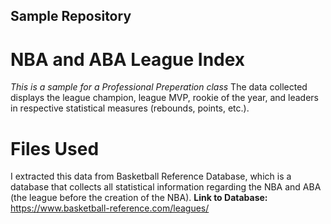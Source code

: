 ## Sample Repository

# NBA and ABA League Index
*This is a sample for a Professional Preperation class* 
The data collected displays the league champion, league MVP, rookie of the year, and leaders in respective statistical measures (rebounds, points, etc.).

# Files Used
I extracted this data from Basketball Reference Database, which is a database that collects all statistical information regarding the NBA and ABA (the league before the creation of the NBA).
**Link to Database:** https://www.basketball-reference.com/leagues/
